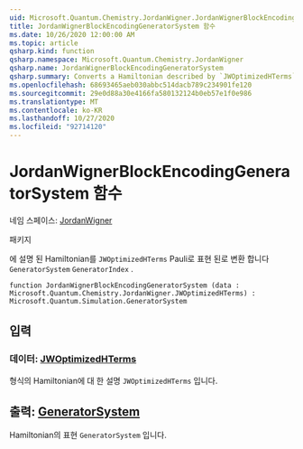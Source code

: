 ```yaml
---
uid: Microsoft.Quantum.Chemistry.JordanWigner.JordanWignerBlockEncodingGeneratorSystem
title: JordanWignerBlockEncodingGeneratorSystem 함수
ms.date: 10/26/2020 12:00:00 AM
ms.topic: article
qsharp.kind: function
qsharp.namespace: Microsoft.Quantum.Chemistry.JordanWigner
qsharp.name: JordanWignerBlockEncodingGeneratorSystem
qsharp.summary: Converts a Hamiltonian described by `JWOptimizedHTerms` to a `GeneratorSystem` expressed in terms of the Pauli `GeneratorIndex`.
ms.openlocfilehash: 68693465aeb030abbc514dacb789c234901fe120
ms.sourcegitcommit: 29e0d88a30e4166fa580132124b0eb57e1f0e986
ms.translationtype: MT
ms.contentlocale: ko-KR
ms.lasthandoff: 10/27/2020
ms.locfileid: "92714120"
---
```

# <a name="jordanwignerblockencodinggeneratorsystem-function"></a>JordanWignerBlockEncodingGeneratorSystem 함수

네임 스페이스: [JordanWigner](xref:Microsoft.Quantum.Chemistry.JordanWigner)

패키지 [](https://nuget.org/packages/)


에 설명 된 Hamiltonian를 `JWOptimizedHTerms` Pauli로 표현 된로 변환 합니다 `GeneratorSystem` `GeneratorIndex` .

```qsharp
function JordanWignerBlockEncodingGeneratorSystem (data : Microsoft.Quantum.Chemistry.JordanWigner.JWOptimizedHTerms) : Microsoft.Quantum.Simulation.GeneratorSystem
```


## <a name="input"></a>입력

### <a name="data--jwoptimizedhterms"></a>데이터: [JWOptimizedHTerms](xref:Microsoft.Quantum.Chemistry.JordanWigner.JWOptimizedHTerms)

형식의 Hamiltonian에 대 한 설명 `JWOptimizedHTerms` 입니다.



## <a name="output--generatorsystem"></a>출력: [GeneratorSystem](xref:Microsoft.Quantum.Simulation.GeneratorSystem)

Hamiltonian의 표현 `GeneratorSystem` 입니다.